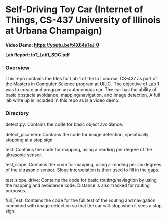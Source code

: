 # Self-Driving Toy Car (Internet of Things, CS-437 University of Illinois at Urbana Champaign)

**Video Demo: https://youtu.be/t4X64sTeJ_0**

**Lab Report: IoT_Lab1_SDC.pdf**

### Overview

This repo contains the files for Lab 1 of the IoT course, CS-437 as part of the Masters in Computer Science program at UIUC. The objective of Lab 1 was to create and program an autonomous car. The car has the ability of basic obstacle avoidance, mapping/navigation, and image detection. A full lab write up is included in this repo as is a video demo. 


### Directory

detect.py: Contains the code for basic object avoidance. 

detect_picamera: Contains the code for image detection, specifically stopping at a stop sign. 

test: Contains the code for mapping, using a reading per degree of the ultrasonic sensor. 

test_slope: Contains the code for mapping, using a reading per six degrees of the ultrasonic sensor. Slope interpolation is then used to fill in the gaps.

test_slope_drive: Contains the code for basic routing/naviagtion by using the mapping and avoidance code. Distance is also tracked for routing purposes. 

full_Test: Contains the code for the full test of the routing and navigation combined with image detection so that the car will stop when it sees a stop sign. 


